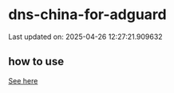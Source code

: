 # dns-china-for-adguard

Last updated on: 2025-04-26 12:27:21.909632

## how to use

[See here](https://github.com/AdguardTeam/AdGuardHome/wiki/Configuration#upstreams-from-file)